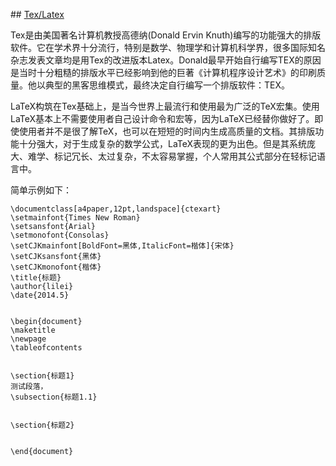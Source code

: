 
## [Tex/Latex](http://www.ctex.org/OnlineDocuments)


Tex是由美国著名计算机教授高德纳(Donald Ervin Knuth)编写的功能强大的排版软件。它在学术界十分流行，特别是数学、物理学和计算机科学界，很多国际知名杂志发表文章均是用Tex的改进版本Latex。Donald最早开始自行编写TEX的原因是当时十分粗糙的排版水平已经影响到他的巨著《计算机程序设计艺术》的印刷质量。他以典型的黑客思维模式，最终决定自行编写一个排版软件：TEX。


LaTeX构筑在Tex基础上，是当今世界上最流行和使用最为广泛的TeX宏集。使用LaTeX基本上不需要使用者自己设计命令和宏等，因为LaTeX已经替你做好了。即使使用者并不是很了解TeX，也可以在短短的时间内生成高质量的文档。其排版功能十分强大，对于生成复杂的数学公式，LaTeX表现的更为出色。但是其系统庞大、难学、标记冗长、太过复杂，不太容易掌握，个人常用其公式部分在轻标记语言中。


简单示例如下：


```
\documentclass[a4paper,12pt,landspace]{ctexart}
\setmainfont{Times New Roman}
\setsansfont{Arial}
\setmonofont{Consolas}
\setCJKmainfont[BoldFont=黑体,ItalicFont=楷体]{宋体}
\setCJKsansfont{黑体}
\setCJKmonofont{楷体}
\title{标题}
\author{lilei}
\date{2014.5}


\begin{document}
\maketitle
\newpage
\tableofcontents


\section{标题1}
测试段落，
\subsection{标题1.1}


\section{标题2}


\end{document}
```